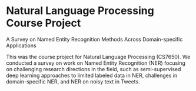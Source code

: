 # Natural Language Processing Course Project
A Survey on Named Entity Recognition Methods Across Domain-specific Applications

This was the course project for Natural Language Processing (CS7650). We conducted a survey on work on Named Entity Recognition (NER) focusing on challenging research directions in the field, such as semi-supervised deep learning approaches to limited labeled data in NER, challenges in domain-specific NER, and NER on noisy text in Tweets.
